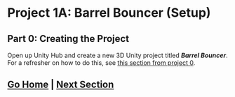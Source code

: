 # Project 1A: Barrel Bouncer (Setup)

## Part 0: Creating the Project

Open up Unity Hub and create a new 3D Unity project titled _**Barrel Bouncer**_. For a refresher on how to do this, see [this section from project 0](../../project0/create-project/#initializing-a-new-project).

## [Go Home](..) | [Next Section](../imagine-world)